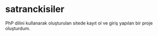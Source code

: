 # satranckisiler
PhP dilini kullanarak oluşturulan sitede kayıt ol ve giriş yapılan bir proje oluşturdum.
